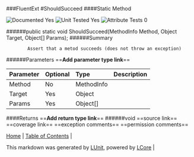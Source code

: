 ###FluentExt
#ShouldSucceed
####Static Method

![Documented Yes](http://b.repl.ca/v1/Documented-Yes-brightgreen.png) ![Unit Tested Yes](http://b.repl.ca/v1/Unit%20Tested-Yes-brightgreen.png) ![Attribute Tests 0](http://b.repl.ca/v1/Attribute%20Tests-0-lightgrey.png)

######public static void ShouldSucceed(MethodInfo Method, Object Target, Object[] Params);
######Summary

            Assert that a metod succeeds (does not throw an exception)
            
######Parameters
==__Add parameter type link__==

Parameter | Optional | Type | Description
:---  | :---  | :---  | :--- 
Method | No | MethodInfo | 
Target | Yes | Object | 
Params | Yes | Object[] | 

####Returns
==__Add return type link__==
######void
==source link==
==coverage link==
==exception comments==
==permission comments==

[Home](../../README.md) | [Table of Contents](../../TableOfContents.md) | 


This markdown was generated by [LUnit](https://github.com/CodeSingularity/LUnit), powered by [LCore](https://github.com/CodeSingularity/LCore) | 

